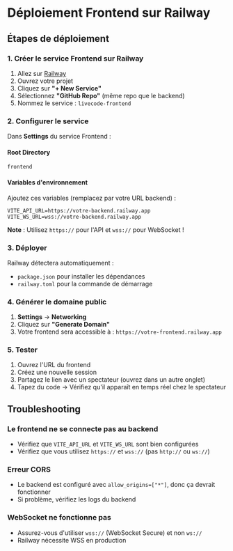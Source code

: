 # Déploiement Frontend sur Railway

## Étapes de déploiement

### 1. Créer le service Frontend sur Railway

1. Allez sur [Railway](https://railway.app)
2. Ouvrez votre projet
3. Cliquez sur **"+ New Service"**
4. Sélectionnez **"GitHub Repo"** (même repo que le backend)
5. Nommez le service : `livecode-frontend`

### 2. Configurer le service

Dans **Settings** du service Frontend :

#### Root Directory
```
frontend
```

#### Variables d'environnement
Ajoutez ces variables (remplacez par votre URL backend) :

```
VITE_API_URL=https://votre-backend.railway.app
VITE_WS_URL=wss://votre-backend.railway.app
```

**Note** : Utilisez `https://` pour l'API et `wss://` pour WebSocket !

### 3. Déployer

Railway détectera automatiquement :
- `package.json` pour installer les dépendances
- `railway.toml` pour la commande de démarrage

### 4. Générer le domaine public

1. **Settings** → **Networking**
2. Cliquez sur **"Generate Domain"**
3. Votre frontend sera accessible à : `https://votre-frontend.railway.app`

### 5. Tester

1. Ouvrez l'URL du frontend
2. Créez une nouvelle session
3. Partagez le lien avec un spectateur (ouvrez dans un autre onglet)
4. Tapez du code → Vérifiez qu'il apparaît en temps réel chez le spectateur

## Troubleshooting

### Le frontend ne se connecte pas au backend
- Vérifiez que `VITE_API_URL` et `VITE_WS_URL` sont bien configurées
- Vérifiez que vous utilisez `https://` et `wss://` (pas `http://` ou `ws://`)

### Erreur CORS
- Le backend est configuré avec `allow_origins=["*"]`, donc ça devrait fonctionner
- Si problème, vérifiez les logs du backend

### WebSocket ne fonctionne pas
- Assurez-vous d'utiliser `wss://` (WebSocket Secure) et non `ws://`
- Railway nécessite WSS en production
